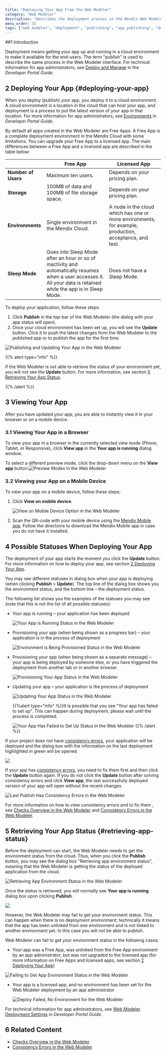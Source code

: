 ```yaml
---
title: "Deploying Your App From the Web Modeler"
category: "Web Modeler"
description: "Describes the deployment process in the Mendix Web Modeler."
menu_order: 55
tags: ["web modeler", "deployment", "publishing", "app publishing", "deploy", "deploying"]
---
```


##1 Introduction

Deployment means getting your app up and running in a cloud environment to make it available for the end-users. The term "publish" is used to describe the same process in the Web Modeler interface. For technical information for app administrators, see [Deploy and Manage](/developerportal/deploy/index) in the *Developer Portal Guide*. 

## 2 Deploying Your App {#deploying-your-app}

When you deploy (publish) your app, you deploy it to a cloud environment. A cloud environment is a location in the cloud that can host your app, and deployment is a process to put the latest version of your app in that location. For more information for app administrators, see [Environments](/developerportal/deploy/environments) in *Developer Portal Guide*.

By default all apps created in the Web Modeler are Free Apps. A Free App is a complete deployment environment in the Mendix Cloud with some limitations. You can upgrade your Free App to a licensed app. The main differences between a Free App and a licensed app are described in the table below: 

|                     | Free App                                                     | Licensed App                                                 |
| ------------------- | ------------------------------------------------------------ | ------------------------------------------------------------ |
| **Number of Users** | Maximum ten users.                                           | Depends on your pricing plan.                                |
| **Storage**         | 100MB of data and 100MB of file storage space.               | Depends on your pricing plan.                                |
| **Environments**    | Single environment in the Mendix Cloud.                      | A node in the cloud which has one or more environments, for example, production, acceptance, and test. |
| **Sleep Mode**      | Goes into Sleep Mode after an hour or so of inactivity and automatically resumes when a user accesses it. All your data is retained while the app is in Sleep Mode. | Does not have a Sleep Mode.                                  |

To deploy your application, follow these steps:

1. Click **Publish** in the top-bar of the Web Modeler (the dialog with your app status will open). 
2. Once your cloud environment has been set up, you will see the **Update** button. Click it to push the latest changes from the Web Modeler to the published app or to publish the app for the first time. 

![Publishing and Updating Your App in the Web Modeler](attachments/deployment-wm/wm-publish-and-update-buttons.png)

{{% alert type="info" %}}

If the Web Modeler is not able to retrieve the status of your environment yet, you will not see the **Update** button. For more information, see section [5 Retrieving Your App Status](#retrieving-app-status). 

{{% /alert %}}

## 3 Viewing Your App

After you have updated your app, you are able to instantly view it in your browser or on a mobile device. 

### 3.1 Viewing Your App in a Browser 

To view your app in a browser in the currently selected view mode (Phone, Tablet, or Responsive), click **View app** in the **Your app is running** dialog window.

To select a different preview mode, click the drop-down menu on the **View app** button.![Preview Modes in the Web Modeler](attachments/deployment-wm/wm-view-app-drop-down.png)

### 3.2 Viewing your App on a Mobile Device

To view your app on a mobile device, follow these steps:

1. Click **View on mobile device**.

   ![View on Mobile Device Option in the Web Modeler](attachments/deployment-wm/wm-view-on-mobile-device.png)

2. Scan the QR-code with your mobile device using the [Mendix Mobile app](https://play.google.com/store/apps/details?id=com.mendix.SprintrMobile&hl=en). Follow the directions to download the Mendix Mobile app in case you do not have it installed.

## 4 Possible Statuses When Deploying Your App

The deployment of your app starts the moment you click the **Update** button. For more information on how to deploy your app, see section [2 Deploying Your App](#deploying-your-app). 

You may see different statuses in dialog box when your app is deploying (when clicking **Publish** > **Update**). The top line of the dialog box shows you the environment status, and the bottom line – the deployment status. 

The following list shows you the examples of the statuses you may see (note that this is not the list of all possible statuses):

* Your app is running – your application has been deployed

  ![Your App is Running Status in the Web Modeler](attachments/deployment-wm/wm-your-app-is-running.png)

* Provisioning your app (when being shown as a progress bar) – your application is in the process of deployment

  ![Environment is Being Provisioned Status in the Web Modeler](attachments/deployment-wm/wm-proviosining-your-app.png)

* Provisioning your app (when being shown as a separate message) – your app is being deployed by someone else, or you have triggered the deployment from another tab or in another browser

  ![Provisioning Your App Status in the Web Modeler](attachments/deployment-wm/wm-provisioning-your-app-ver-2.png)

* Updating your app – your application is the process of deployment

  ![Updating Your App Status in the Web Modeler](attachments/deployment-wm/wm-updating-your-app.png)

  {{%alert type="info" %}}It is possible that you see "Your app has failed to set up". This can happen during deployment, please wait until the process is completed.

  ![Your App Has Failed to Set Up Status in the Web Modeler](attachments/deployment-wm/wm-updating-your-app-failed-to-set-up.png)
  {{% /alert %}}

If your project does not have [consistency errors](consistency-errors-wm), your application will be deployed and the dialog box with the information on the last deployment highlighted in green will be opened.  

![](attachments/deployment-wm/wm-your-app-is-running-no-errors.png)

If your app has [consistency errors](consistency-errors-wm), you need to fix them first and then click the **Update** button again. If you do not click the **Update** button after solving consistency errors and click **View app**, the last successfully deployed version of your app will open without the recent changes. 

![Last Publish Has Consistency Errors in the Web Modeler](attachments/deployment-wm/wm-app-has-errors.png)

For more information on how to view consistency errors and to fix them , see [Checks Overview in the Web Modeler](checks-wm) and [Consistency Errors in the Web Modeler](consistency-errors-wm). 

## 5 Retrieving Your App Status {#retrieving-app-status}

Before the deployment can start, the Web Modeler needs to get the environment status from the cloud. Thus, when you click the **Publish** button, you may see the dialog box "Retrieving app environment status", meaning that the Web Modeler is getting the status of the deployed application from the cloud. 

![Retrieving App Environment Status in the Web Modeler](attachments/deployment-wm/wm-retrieving-app-status.png)

Once the status is retrieved, you will normally see **Your app is running** dialog box upon clicking **Publish**.

![](attachments/deployment-wm/wm-your-app-is-running.png)

However, the Web Modeler may fail to get your environment status. This can happen when there is no deployment environment; technically it means that the app has been unlinked from one environment and is not linked to another environment yet. In this case you will not be able to publish. 

Web Modeler can fail to get your environment status in the following cases:

* Your app was a Free App, was unlinked from the Free App environment by an app administrator, but was not upgraded to the licensed app (for more information on Free Apps and licensed apps, see section [2 Deploying Your App](#deploying-your-app)) 

![Failing to Get App Environment Status in the Web Modeler](attachments/deployment-wm/wm-unlinked-app.png)

* Your app is a licensed app, and no environment has been set for the Web Modeler deployment by an app administrator

  ![Deploy Failed, No Environment for the Web Modeler](attachments/deployment-wm/wm-no-environment.png)

For technical information for app administrators, see [Web Modeler Deployment Settings](/developerportal/deploy/web-modeler-deployment-settings) in *Developer Portal Guide*. 

## 6 Related Content

* [Checks Overview in the Web Modeler](checks-wm)
* [Consistency Errors in the Web Modeler](consistency-errors-wm)
